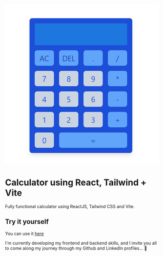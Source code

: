 ![Preview](/src/assets/preview.png)

# Calculator using React, Tailwind + Vite

Fully functional calculator using ReactJS, Tailwind CSS and Vite.

## Try it yourself

You can use it [here]()

I'm currently developing my frontend and backend skills, and I invite you all to come along my journey through my Github and LinkedIn profiles... 🚧
